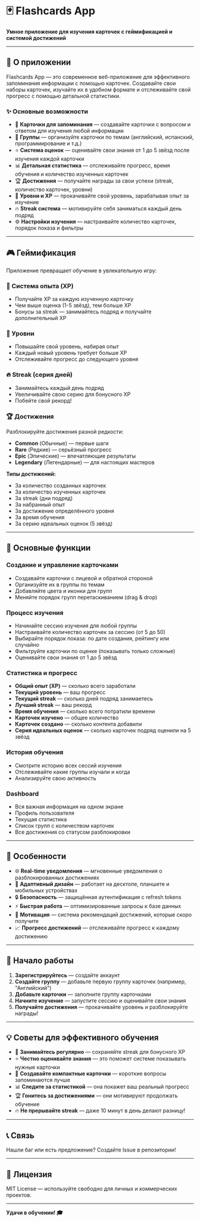# 🃏 Flashcards App

**Умное приложение для изучения карточек с геймификацией и системой достижений**

---

## 📖 О приложении

Flashcards App — это современное веб-приложение для эффективного запоминания информации с помощью карточек. Создавайте свои наборы карточек, изучайте их в удобном формате и отслеживайте свой прогресс с помощью детальной статистики.

### ✨ Основные возможности

- 🎴 **Карточки для запоминания** — создавайте карточки с вопросом и ответом для изучения любой информации
- 📁 **Группы** — организуйте карточки по темам (английский, испанский, программирование и т.д.)
- ⭐ **Система оценок** — оценивайте свои знания от 1 до 5 звёзд после изучения каждой карточки
- 📊 **Детальная статистика** — отслеживайте прогресс, время обучения и количество изученных карточек
- 🏆 **Достижения** — получайте награды за свои успехи (streak, количество карточек, уровни)
- 🎯 **Уровни и XP** — прокачивайте свой уровень, зарабатывая опыт за изучение
- 🔥 **Streak система** — мотивируйте себя заниматься каждый день подряд
- ⚙️ **Настройки изучения** — настраивайте количество карточек, порядок показа и фильтры

---

## 🎮 Геймификация

Приложение превращает обучение в увлекательную игру:

### 💎 Система опыта (XP)
- Получайте XP за каждую изученную карточку
- Чем выше оценка (1-5 звёзд), тем больше XP
- Бонусы за streak — занимайтесь подряд и получайте дополнительный XP

### 🏅 Уровни
- Повышайте свой уровень, набирая опыт
- Каждый новый уровень требует больше XP
- Отслеживайте прогресс до следующего уровня

### 🔥 Streak (серия дней)
- Занимайтесь каждый день подряд
- Увеличивайте свою серию для бонусного XP
- Побейте свой рекорд!

### 🏆 Достижения
Разблокируйте достижения разной редкости:
- **Common** (Обычные) — первые шаги
- **Rare** (Редкие) — серьёзный прогресс
- **Epic** (Эпические) — впечатляющие результаты
- **Legendary** (Легендарные) — для настоящих мастеров

**Типы достижений:**
- За количество созданных карточек
- За количество изученных карточек
- За streak (дни подряд)
- За набранный опыт
- За достижение определённого уровня
- За время обучения
- За серию идеальных оценок (5 звёзд)

---

## 🎯 Основные функции

### Создание и управление карточками
- Создавайте карточки с лицевой и обратной стороной
- Организуйте их в группы по темам
- Добавляйте цвета и иконки для групп
- Меняйте порядок групп перетаскиванием (drag & drop)

### Процесс изучения
- Начинайте сессию изучения для любой группы
- Настраивайте количество карточек за сессию (от 5 до 50)
- Выбирайте порядок показа: по дате создания, рейтингу или случайно
- Фильтруйте карточки по оценке (показывать только сложные)
- Оценивайте свои знания от 1 до 5 звёзд

### Статистика и прогресс
- **Общий опыт (XP)** — сколько всего заработали
- **Текущий уровень** — ваш прогресс
- **Текущий streak** — сколько дней подряд занимаетесь
- **Лучший streak** — ваш рекорд
- **Время обучения** — сколько всего потратили времени
- **Карточек изучено** — общее количество
- **Карточек создано** — сколько контента добавили
- **Серия идеальных оценок** — сколько карточек подряд оценили на 5 звёзд

### История обучения
- Смотрите историю всех сессий изучения
- Отслеживайте какие группы изучали и когда
- Анализируйте свою активность

### Dashboard
- Вся важная информация на одном экране
- Профиль пользователя
- Текущая статистика
- Список групп с количеством карточек
- Все достижения со статусом разблокировки

---

## 🎨 Особенности

- 🌐 **Real-time уведомления** — мгновенные уведомления о разблокированных достижениях
- 📱 **Адаптивный дизайн** — работает на десктопе, планшете и мобильных устройствах
- 🔒 **Безопасность** — защищённая аутентификация с refresh tokens
- ⚡ **Быстрая работа** — оптимизированные запросы к базе данных
- 🎯 **Мотивация** — система рекомендаций достижений, которые скоро получите
- 📈 **Прогресс достижений** — отслеживайте прогресс к каждому достижению

---

## 🚀 Начало работы

1. **Зарегистрируйтесь** — создайте аккаунт
2. **Создайте группу** — добавьте первую группу карточек (например, "Английский")
3. **Добавьте карточки** — заполните группу карточками
4. **Начните изучение** — запустите сессию и оценивайте свои знания
5. **Получайте достижения** — прокачивайте уровень и разблокируйте награды!

---

## 💡 Советы для эффективного обучения

- 📅 **Занимайтесь регулярно** — сохраняйте streak для бонусного XP
- ⭐ **Честно оценивайте знания** — это поможет системе показывать нужные карточки
- 🎯 **Создавайте компактные карточки** — короткие вопросы запоминаются лучше
- 📊 **Следите за статистикой** — она покажет ваш реальный прогресс
- 🏆 **Гонитесь за достижениями** — они мотивируют продолжать обучение
- 🔥 **Не прерывайте streak** — даже 10 минут в день делают разницу!

---

## 📞 Связь

Нашли баг или есть предложение? Создайте Issue в репозитории!

---

## 📄 Лицензия

MIT License — используйте свободно для личных и коммерческих проектов.

---

**Удачи в обучении! 🎓**
